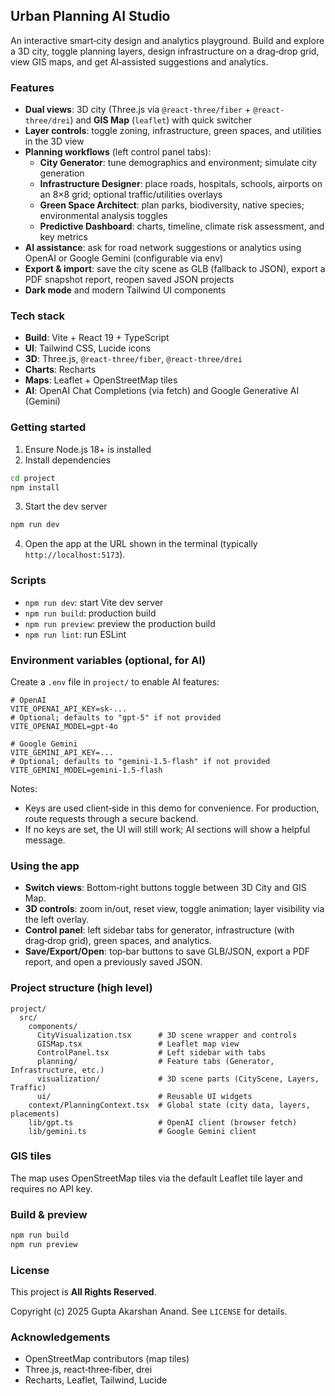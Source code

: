 ## Urban Planning AI Studio

An interactive smart‑city design and analytics playground. Build and explore a 3D city, toggle planning layers, design infrastructure on a drag‑drop grid, view GIS maps, and get AI‑assisted suggestions and analytics.

### Features
- **Dual views**: 3D city (Three.js via `@react-three/fiber` + `@react-three/drei`) and **GIS Map** (`leaflet`) with quick switcher
- **Layer controls**: toggle zoning, infrastructure, green spaces, and utilities in the 3D view
- **Planning workflows** (left control panel tabs):
  - **City Generator**: tune demographics and environment; simulate city generation
  - **Infrastructure Designer**: place roads, hospitals, schools, airports on an 8×8 grid; optional traffic/utilities overlays
  - **Green Space Architect**: plan parks, biodiversity, native species; environmental analysis toggles
  - **Predictive Dashboard**: charts, timeline, climate risk assessment, and key metrics
- **AI assistance**: ask for road network suggestions or analytics using OpenAI or Google Gemini (configurable via env)
- **Export & import**: save the city scene as GLB (fallback to JSON), export a PDF snapshot report, reopen saved JSON projects
- **Dark mode** and modern Tailwind UI components

### Tech stack
- **Build**: Vite + React 19 + TypeScript
- **UI**: Tailwind CSS, Lucide icons
- **3D**: Three.js, `@react-three/fiber`, `@react-three/drei`
- **Charts**: Recharts
- **Maps**: Leaflet + OpenStreetMap tiles
- **AI**: OpenAI Chat Completions (via fetch) and Google Generative AI (Gemini)

### Getting started
1. Ensure Node.js 18+ is installed
2. Install dependencies

```bash
cd project
npm install
```

3. Start the dev server

```bash
npm run dev
```

4. Open the app at the URL shown in the terminal (typically `http://localhost:5173`).

### Scripts
- `npm run dev`: start Vite dev server
- `npm run build`: production build
- `npm run preview`: preview the production build
- `npm run lint`: run ESLint

### Environment variables (optional, for AI)
Create a `.env` file in `project/` to enable AI features:

```env
# OpenAI
VITE_OPENAI_API_KEY=sk-...
# Optional; defaults to "gpt-5" if not provided
VITE_OPENAI_MODEL=gpt-4o

# Google Gemini
VITE_GEMINI_API_KEY=...
# Optional; defaults to "gemini-1.5-flash" if not provided
VITE_GEMINI_MODEL=gemini-1.5-flash
```

Notes:
- Keys are used client‑side in this demo for convenience. For production, route requests through a secure backend.
- If no keys are set, the UI will still work; AI sections will show a helpful message.

### Using the app
- **Switch views**: Bottom‑right buttons toggle between 3D City and GIS Map.
- **3D controls**: zoom in/out, reset view, toggle animation; layer visibility via the left overlay.
- **Control panel**: left sidebar tabs for generator, infrastructure (with drag‑drop grid), green spaces, and analytics.
- **Save/Export/Open**: top‑bar buttons to save GLB/JSON, export a PDF report, and open a previously saved JSON.

### Project structure (high level)
```
project/
  src/
    components/
      CityVisualization.tsx      # 3D scene wrapper and controls
      GISMap.tsx                 # Leaflet map view
      ControlPanel.tsx           # Left sidebar with tabs
      planning/                  # Feature tabs (Generator, Infrastructure, etc.)
      visualization/             # 3D scene parts (CityScene, Layers, Traffic)
      ui/                        # Reusable UI widgets
    context/PlanningContext.tsx  # Global state (city data, layers, placements)
    lib/gpt.ts                   # OpenAI client (browser fetch)
    lib/gemini.ts                # Google Gemini client
```

### GIS tiles
The map uses OpenStreetMap tiles via the default Leaflet tile layer and requires no API key.

### Build & preview
```bash
npm run build
npm run preview
```

### License
This project is **All Rights Reserved**.

Copyright (c) 2025 Gupta Akarshan Anand. See `LICENSE` for details.

### Acknowledgements
- OpenStreetMap contributors (map tiles)
- Three.js, react‑three‑fiber, drei
- Recharts, Leaflet, Tailwind, Lucide


